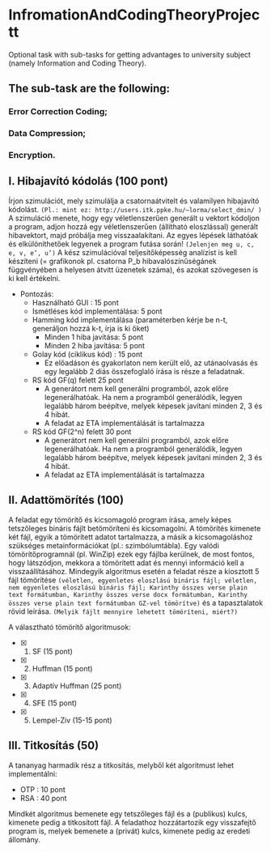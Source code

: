 # InfromationAndCodingTheoryProjectt
Optional task with sub-tasks for getting advantages to university subject (namely Information and Coding Theory). 
## The sub-task are the following: 
   ### Error Correction Coding;
   ### Data Compression;
   ### Encryption.



## I. Hibajavító kódolás (100 pont)

Írjon szimulációt, mely szimulálja a csatornaátvitelt és valamilyen hibajavító kódolást.
` (Pl.: mint ez: http://users.itk.ppke.hu/~lorma/select_dmin/ ) `
A szimuláció menete, hogy egy véletlenszerűen generált u vektort kódoljon a program,
adjon hozzá egy véletlenszerűen (állítható eloszlással) generált hibavektort, majd
próbálja meg visszaalakítani.
Az egyes lépések láthatóak és elkülöníthetőek legyenek a program futása során!
` (Jelenjen meg u, c, e, v, e’, u’) `
A kész szimulációval teljesítőképesség analízist is kell készíteni (= grafikonok pl.
csatorna P_b hibavalószínűségánek függvényében a helyesen átvitt üzenetek száma), és
azokat szövegesen is ki kell értékelni.

- Pontozás:
  - Használható GUI : 15 pont
  - Ismétléses kód implementálása: 5 pont
  - Hamming kód implementálása (paraméterben kérje be n-t, generáljon hozzá k-t,
    írja is ki őket)
    - Minden 1 hiba javítása: 5 pont
    - Minden 2 hiba javítása: 5 pont
  - Golay kód (ciklikus kód) : 15 pont
    - Ez előadáson és gyakorlaton nem került elő, az utánaolvasás és egy 
          legalább 2 diás összefoglaló írása is része a feladatnak.
  - RS kód GF(q) felett 25 pont
    - A generátort nem kell generálni programból, azok előre
        legenerálhatóak. Ha nem a programból generálódik, legyen legalább
        három beépítve, melyek képesek javítani minden 2, 3 és 4 hibát.
    - A feladat az ETA implementálását is tartalmazza
  - RS kód GF(2^n) felett 30 pont
    - A generátort nem kell generálni programból, azok előre
        legenerálhatóak. Ha nem a programból generálódik, legyen legalább
        három beépítve, melyek képesek javítani minden 2, 3 és 4 hibát.
    - A feladat az ETA implementálását is tartalmazza
            
            
## II. Adattömörítés (100)

A feladat egy tömörítő és kicsomagoló program írása, amely képes tetszőleges bináris
fájlt betömöríteni és kicsomagolni.
A tömörítés kimenete két fájl, egyik a tömörített adatot tartalmazza, a másik a
kicsomagoláshoz szükséges metainformációkat (pl.: szimbólumtábla). Egy valódi
tömörítőprogramnál (pl. WinZip) ezek egy fájlba kerülnek, de most fontos, hogy
látszódjon, mekkora a tömörített adat és mennyi információ kell a visszaállításához.
Mindegyik algoritmus esetén a feladat része a kiosztott 5 fájl tömörítése 
` (véletlen, egyenletes eloszlású bináris fájl; véletlen, nem egyenletes eloszlású bináris fájl;
Karinthy összes verse plain text formátumban, Karinthy összes verse docx
formátumban, Karinthy összes verse plain text formátumban GZ-vel tömörítve) `
és a tapasztalatok rövid leírása. 
` (Melyik fájlt mennyire lehetett tömöríteni, miért?) `

A választható tömörítő algoritmusok:

- [x] 1. SF (15 pont)
- [x] 2. Huffman (15 pont)
- [x] 3. Adaptív Huffman (25 pont)
- [x] 4. SFE (15 pont)
- [x] 5. Lempel-Ziv (15-15 pont)

        
## III. Titkosítás (50)

A tananyag harmadik rész a titkosítás, melyből két algoritmust lehet implementálni:
* OTP : 10 pont
* RSA : 40 pont

Mindkét algoritmus bemenete egy tetszőleges fájl és a (publikus) kulcs, kimenete pedig
a titkosított fájl.
A feladathoz hozzátartozik egy visszafejtő program is, melyek bemenete a (privát)
kulcs, kimenete pedig az eredeti állomány.
